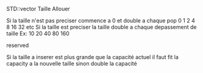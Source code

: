 STD::vector
Taille Allouer

Si la taille n'est pas preciser commence a 0 et double a chaque pop 0 1 2 4 8 16 32 etc
Si la taille est preciser la taille double a chaque depassement de taille Ex: 10 20 40 80 160

reserved

Si la taille a inserer est plus grande que la capacité actuel il faut fit la capacity a la nouvelle taille
sinon double la capacité
